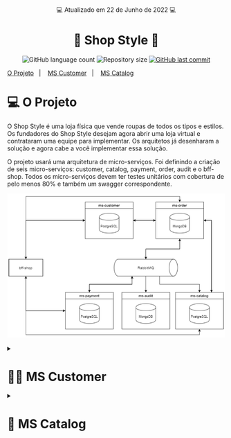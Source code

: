 <p align="center"> 💻 Atualizado em 22 de Junho de 2022 💻</p>

<h1 align="center"> 🛒 Shop Style 🛒</h1>

<p align="center">
  <img alt="GitHub language count" src="https://img.shields.io/github/languages/count/gabrielcoelhox/Shop-Style">

  <img alt="Repository size" src="https://img.shields.io/github/repo-size/gabrielcoelhox/Shop-Style">

  <a href="https://github.com/gabrielcoelhox/course-angular-java/commits/main">
    <img alt="GitHub last commit" src="https://img.shields.io/github/last-commit/gabrielcoelhox/Shop-Style">
  </a>
</p>

[O Projeto](#id1)&nbsp;&nbsp;&nbsp;|&nbsp;&nbsp;&nbsp;
[MS Customer](#id2)&nbsp;&nbsp;&nbsp;|&nbsp;&nbsp;&nbsp;
[MS Catalog](#id3)

# <a id="id1"> 💻 O Projeto </a>

O Shop Style é uma loja física que vende roupas de todos os tipos e estilos. Os fundadores do Shop Style desejam agora abrir uma loja virtual e contrataram uma equipe para implementar. Os arquitetos já desenharam a solução e agora cabe a você implementar essa solução.

O projeto usará uma arquitetura de micro-serviços. Foi definindo a criação de seis micro-serviços: customer, catalog, payment, order, audit e o bff-shop. Todos os micro-serviços devem ter testes unitários com cobertura de pelo menos 80% e também um swagger correspondente.

![IMG](github/projeto.png)

<details>
  <summary><strong><a id="id2"> <h1> 👨‍💼 MS Customer </h1></strong></summary>

O MS customer tem a responsabilidade de armazenar e gerenciar os dados de usuário e seus endereços. </br>
O MS customer possui os seguintes endpoints:

<details>
<summary><strong>Ver mais</strong></summary>

```bash
# POST - /v1/login

# POST - /v1/customers
# GET - /v1/customers/:id
# PUT - /v1/customers/:id
# PUT - /v1/customers/:id/password

# POST - /v1/address
# PUT - /v1/address/:id
# DELETE - /v1/address/:id
```

</details>

Campos da tabela customer:

```bash
ID, CPF, FIRST_NAME, LAST_NAME, SEX, BIRTHDATE, EMAIL, PASSWORD, ACTIVE
```

Campos da tabela address:

```bash
ID, STATE, CITY, DISTRICT, STREET, NUMBER, CEP, COMPLEMENT, CUSTOMER_ID
```

#### ❗ Observação

- O campo ID de todas as tabelas deve ser gerado por auto incremento.

Exemplo de um payload para cadastrar um cliente:

<details>
<summary><strong>Ver mais</strong></summary>

```bash
{
"firstName": "Maria",
"lastName": "Oliveira",
"sex": "Feminino",
"cpf": "000.000.000-00",
"birthdate": "00/00/0000",
"email": "maria@email.com",
"password": "12345678",
"active": true
}
```

</details> 
  
#### ☑️ Validações necessárias
- Os campos firstName e lastName precisam ter no mínimo 3 caracteres.
- O campo sex só pode ter duas opções disponíveis Masculino e Feminino, caso contrário informar um erro ao usuário.
- O campo email precisa estar no formato de um email válido e não deve permitir emails duplicados.
- O campo cpf precisa seguir o seguinte padrão (xxx-xxx-xxx-xx).
- O campo password precisa ter no mínimo 6 caracteres e tem que ser salva criptografada no banco.
- O campo birthdate precisa ser salvo no banco como o tipo date e tem que estar no formato [ISO-8601], entretanto na hora de serializar o objeto e enviar no payload do response esse campo precisa estar no formato dd/mm/aaaa.
- O campo active deve aceitar apeans valores booleanos.

Exemplo de um payload para cadastrar um endereço:

<details>
<summary><strong>Ver mais</strong></summary>

```bash
{
"state": "Ceará",
"city": "Fortaleza",
"district": "Conjunto Ceará",
"street": "Rua 202B",
"number": "902",
"cep": "60530-280",
"complement": "",
"customerId": 1
}
```

</details>

#### ❗ Observação

- No endpoint _**/v1/customers/:id**_ além de retornar os dados do cliente deve trazer todos os seus endereços.
- Usar o PostgreSQL.

#### ☑️ Validações necessárias

- Todos os campos são obrigatórios exceto o campo complement.
- Todos os campos são texto.
- O campo state só deve aceitar valores de um dos 27 estados brasileiros, qualquer outro valor deve retornar um erro.
</details>

<details>
  
<summary><strong> <a id="id3"> <h1> 🔖 MS Catalog </h1> </strong></summary>

O MS catalog é o responsável por armazenar os produtos, skus e categorias que vão estar disponíveis na aplicação. Um produto tem um ou mais skus e está vinculado a uma categoria e uma categoria pode ter zero ou mais produtos. Uma sku tem uma ou mais medias e uma media é de uma sku. O MS catalog possui os seguintes endpoints:

<details>
<summary><strong>Ver mais</strong></summary>

```bash
# POST - /v1/products
# GET - /v1/products
# GET - /v1/products/:id
# PUT - /v1/products/:id
# DELETE - /v1/products/:id

# POST - /v1/skus
# PUT - /v1/skus/:id
# DELETE - /v1/skus/:id

# POST - /v1/categories
# GET - /v1/categories
# GET - /v1/categories/:id/products
# PUT - /v1/categories/:id
# DELETE - /v1/categories/:id
```

</details> 
  
Campos da tabela product:
```bash
ID, NAME, DESCRIPTION, BRAND, MATERIAL, ACTIVE, CATEGORY_ID
```  
Campos da tabela sku:
```bash
ID, PRICE, QUANTITY, COLOR, SIZE, HEIGHT, WIDTH, PRODUCT_ID
```
Campos da tabela media:
```bash
ID, IMAGE_URL, SKU_ID
```
Campos da tabela category:
```bash
ID, NAME, ACTIVE, PARENT_ID
```
#### ❗ Observação
- O campo ID de todas as tabelas deve ser gerado por auto incremento.
  
Exemplo de um payload para cadastrar um produto:
<details>
<summary><strong>Ver mais</strong></summary>

```bash
{
"name": "Camisa Oficial do Fluminense",
"description": "A camisa pra você que é tricolor de coração",
"brand": "Umbro",
"material": "Algodão"
"active": true,
"categoryId": 1
}
```

</details> 
  
Exemplo de um payload para cadastrar uma sku:
<details>
<summary><strong>Ver mais</strong></summary>
  
```bash
{
"price": 249.99,
"quantity": 10,
"color": "tricolor",
"size": "M",
"height": 100
"width": 80
"images": ["http://example.com/image-1.png", "http://example.com/image-2.png", "http://example.com/image-3.png"]
"productId": 1
}
```
</details>
  
Exemplo de um payload para cadastrar uma categoria principal:
  
<details>
<summary><strong>Ver mais</strong></summary>

```bash
{
"name": "Camisas",
"active": true
}
```

</details>

Exemplo de um payload para cadastrar uma categoria filha:

<details>
<summary><strong>Ver mais</strong></summary>

```bash
{
"name": "Camisas de Futebol",
"active": true
"parentId": 1
}
```
</details>
  
### ☑️ Validações necessárias
- Os campos name , description , brand , active e categoryId são obrigatórios para salvar um produto.
- As categorias têm que estar ativa para um produto ser salvo.
- Produtos só podem ser salvos em categorias ativas e que não tem nenhum filho.
- Todos os campos mostrados acima são obrigatórios para cadastrar uma sku.
- Os campos height e width da sku tem que ser enviado em centímetros.
- Os campos name e active são obrigatórios para salvar uma categoria.

No endpoint GET - /v1/categories o retorno deve ser em formato de árvore, segue um exemplo logo abaixo:

<details>
<summary><strong>Ver mais</strong></summary>

```bash
[
  {
  "id": 1,
  "name": "Masculino",
  "active": true,
  "children": [
    {
      "id": 2,
      "name": "Roupas",
      "active": true,
      "children": [
        {
          "id": 3,
          "name": "Futebol",
          "active": true
        },
        {
          "id": 4,
          "name": "Elegante",
          "active": true
        }
      ]
    }
  ]
},
{
  "id": 5,
  "name": "Feminino",
  "active": true,
  "children": [
    {
      "id": 6,
      "name": "Roupas",
      "active": true,
      "children": [
        {
        "id": 7,
        "name": "Usual",
        "active": true
        },
        {
        "id": 8,
        "name": "Elegante",
        "active": true
        }
      ]
    }
  ]
},
]
```

</details>

O ms-catalog deve escutar as mensagens enviadas via RabbitMQ pelo ms-order para diminuir o estoque das skus, a mensagem enviada pelo ms-order possui o seguinte formato:

<details>
<summary><strong>Ver mais</strong></summary>

```bash
{
  "orderId": "6294d4b66f71221237b4d211",
  "skus": [
    {
      "id": 1,
      "quantity": 1
    },
    {
      "id": 2,
      "quantity": 5
    }
  ]
}
```

</details>
  
#### ❗ Observações
- Usar PostgreSQL e RabbitMQ.
- O endpoint __GET - /v1/products/:id__ além de retornar as informações do produto, tem que listar todas as suas skus.
- Ao desativar uma categoria todas as suas categorias filhas serão desativadas.
  
</details>
  
  
  
[ISO-8601]: https://pt.wikipedia.org/wiki/ISO_8601